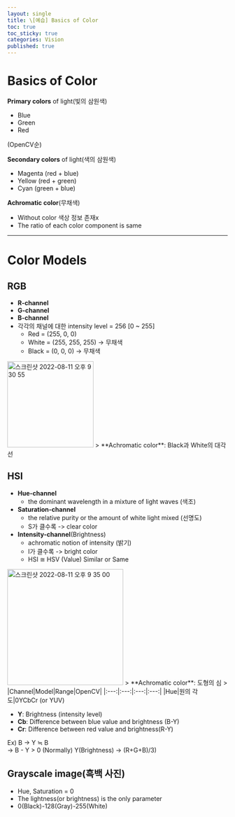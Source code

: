 ```yaml
---
layout: single
title: \[예습] Basics of Color
toc: true
toc_sticky: true
categories: Vision
published: true
---
```


# Basics of Color

**Primary colors** of light(빛의 삼원색)
* Blue
* Green
* Red

(OpenCV순)

**Secondary colors** of light(색의 삼원색)
* Magenta (red + blue)
* Yellow (red + green)
* Cyan (green + blue)

**Achromatic color**(무채색)
* Without color 색상 정보 존재x
* The ratio of each color component is same

--------------

# Color Models

## RGB
* **R-channel**
* **G-channel**
* **B-channel**
* 각각의 채널에 대한 intensity level = 256 [0 ~ 255]
     * Red = (255, 0, 0)
     * White = (255, 255, 255) -> 무채색
     * Black = (0, 0, 0) -> 무채색

<img width="197" alt="스크린샷 2022-08-11 오후 9 30 55" src="https://user-images.githubusercontent.com/63464299/184142645-33441f3e-6a71-4dce-9cad-f09ebd99f0e9.png">
> **Achromatic color**: Black과 White의 대각선

## HSI
* **Hue-channel**
  * the dominant wavelength in a mixture of light waves (색조)   
* **Saturation-channel**
  * the relative purity or the amount of white light mixed (선명도)
  * S가 클수록 -> clear color
* **Intensity-channel**(Brightness)
  * achromatic notion of intensity (밝기)
  * I가 클수록 -> bright color
  * HSI ≅ HSV (Value) Similar or Same

<img width="265" alt="스크린샷 2022-08-11 오후 9 35 00" src="https://user-images.githubusercontent.com/63464299/184143031-7813824a-e967-4c8c-b41c-43ce2e80f642.png">
> **Achromatic color**: 도형의 심 
>
|Channel|Model|Range|OpenCV|
|:---:|:---:|:---:|:---:|
|Hue|원의 각도|0<H<360|0<H<180|
|Saturation|원의 중심과의 거리|0<S<1|0<S<255|
|Intensity|도형의 높이|0<V<1|0<V<255|


## YCbCr (or YUV)
* **Y**: Brightness (intensity level)
* **Cb**: Difference between blue value and brightness (B-Y)
* **Cr**: Difference between red value and brightness(R-Y)

Ex) B → Y ≒ B<br/>
    → B - Y > 0 (Normally) Y(Brightness) → (R+G+B)/3)

## Grayscale image(흑백 사진)
* Hue, Saturation = 0
* The lightness(or brightness) is the only parameter 
* 0(Black)-128(Gray)-255(White)
